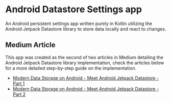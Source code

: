 # Android Datastore Settings app
An Android persistent settings app written purely in Kotlin utilizing the Android Jetpack Datastore library to store data locally and react to changes.

## Medium Article
This app was created as the second of two articles in Medium detailing the Android Jetpack Datastore library implementation, check the articles below for a more detailed step-by-step guide on the implementation.
- [Modern Data Storage on Android - Meet Android Jetpack Datastore - Part 1](https://levelup.gitconnected.com/modern-data-storage-on-android-meet-jetpack-datastore-part-1-2-9f314c994fc8)
- [Modern Data Storage on Android - Meet Android Jetpack Datastore - Part 2](https://levelup.gitconnected.com/modern-data-storage-on-android-meet-jetpack-datastore-part-2-2-def77b1434bd)
